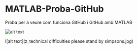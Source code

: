 # MATLAB-Proba-GitHub
Proba per a veure com funciona GitHub i GitHub amb MATLAB


![alt text](http://url/to/img.png)

![alt text](z_technical difficulties please stand by simpsons.jpg)



